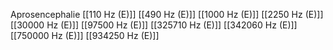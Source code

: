 Aprosencephalie
[[110 Hz (E)]]
[[490 Hz (E)]]
[[1000 Hz (E)]]
[[2250 Hz (E)]]
[[30000 Hz (E)]]
[[97500 Hz (E)]]
[[325710 Hz (E)]]
[[342060 Hz (E)]]
[[750000 Hz (E)]]
[[934250 Hz (E)]]